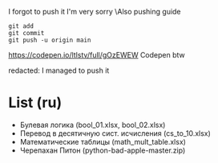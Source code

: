 I forgot to push it I'm very sorry
\Also pushing guide
```
git add
git commit
git push -u origin main
```
https://codepen.io/ltlstv/full/gOzEWEW
Codepen btw

redacted: I managed to push it

# List (ru)

- Булевая логика (bool_01.xlsx, bool_02.xlsx)
- Перевод в десятичную сист. исчисления (cs_to_10.xlsx)
- Математические таблицы (math_mult_table.xlsx)
- Черепахан Питон (python-bad-apple-master.zip)
